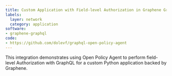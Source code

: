 ```yaml
---
title: Custom Application with Field-level Authorization in Graphene GraphQL
labels:
  layer: network
  category: application
software:
- graphene-graphql
code:
- https://github.com/dolevf/graphql-open-policy-agent
---
```

This integration demonstrates using Open Policy Agent to perform field-level Authorization with GraphQL for a custom Python application backed by Graphene.


